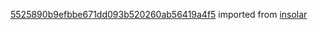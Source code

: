[5525890b9efbbe671dd093b520260ab56419a4f5](https://github.com/insolar/insolar/commit/5525890b9efbbe671dd093b520260ab56419a4f5) imported from [insolar](https://github.com/insolar/insolar)
